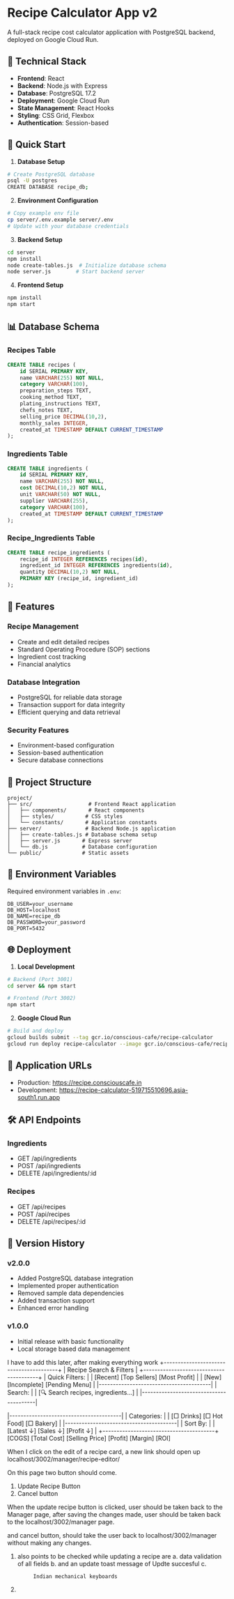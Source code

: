 # Recipe Calculator App v2

A full-stack recipe cost calculator application with PostgreSQL backend, deployed on Google Cloud Run.

## 🔧 Technical Stack

- **Frontend**: React
- **Backend**: Node.js with Express
- **Database**: PostgreSQL 17.2
- **Deployment**: Google Cloud Run
- **State Management**: React Hooks
- **Styling**: CSS Grid, Flexbox
- **Authentication**: Session-based

## 🚀 Quick Start

1. **Database Setup**
```bash
# Create PostgreSQL database
psql -U postgres
CREATE DATABASE recipe_db;
```

2. **Environment Configuration**
```bash
# Copy example env file
cp server/.env.example server/.env
# Update with your database credentials
```

3. **Backend Setup**
```bash
cd server
npm install
node create-tables.js  # Initialize database schema
node server.js        # Start backend server
```

4. **Frontend Setup**
```bash
npm install
npm start
```

## 📊 Database Schema

### Recipes Table
```sql
CREATE TABLE recipes (
    id SERIAL PRIMARY KEY,
    name VARCHAR(255) NOT NULL,
    category VARCHAR(100),
    preparation_steps TEXT,
    cooking_method TEXT,
    plating_instructions TEXT,
    chefs_notes TEXT,
    selling_price DECIMAL(10,2),
    monthly_sales INTEGER,
    created_at TIMESTAMP DEFAULT CURRENT_TIMESTAMP
);
```

### Ingredients Table
```sql
CREATE TABLE ingredients (
    id SERIAL PRIMARY KEY,
    name VARCHAR(255) NOT NULL,
    cost DECIMAL(10,2) NOT NULL,
    unit VARCHAR(50) NOT NULL,
    supplier VARCHAR(255),
    category VARCHAR(100),
    created_at TIMESTAMP DEFAULT CURRENT_TIMESTAMP
);
```

### Recipe_Ingredients Table
```sql
CREATE TABLE recipe_ingredients (
    recipe_id INTEGER REFERENCES recipes(id),
    ingredient_id INTEGER REFERENCES ingredients(id),
    quantity DECIMAL(10,2) NOT NULL,
    PRIMARY KEY (recipe_id, ingredient_id)
);
```

## 🌟 Features

### Recipe Management
- Create and edit detailed recipes
- Standard Operating Procedure (SOP) sections
- Ingredient cost tracking
- Financial analytics

### Database Integration
- PostgreSQL for reliable data storage
- Transaction support for data integrity
- Efficient querying and data retrieval

### Security Features
- Environment-based configuration
- Session-based authentication
- Secure database connections

## 📁 Project Structure

```
project/
├── src/                  # Frontend React application
│   ├── components/       # React components
│   ├── styles/          # CSS styles
│   └── constants/       # Application constants
├── server/              # Backend Node.js application
│   ├── create-tables.js # Database schema setup
│   ├── server.js       # Express server
│   └── db.js           # Database configuration
└── public/             # Static assets
```

## 🔐 Environment Variables

Required environment variables in `.env`:
```
DB_USER=your_username
DB_HOST=localhost
DB_NAME=recipe_db
DB_PASSWORD=your_password
DB_PORT=5432
```

## 🌐 Deployment

1. **Local Development**
```bash
# Backend (Port 3001)
cd server && npm start

# Frontend (Port 3002)
npm start
```

2. **Google Cloud Run**
```bash
# Build and deploy
gcloud builds submit --tag gcr.io/conscious-cafe/recipe-calculator
gcloud run deploy recipe-calculator --image gcr.io/conscious-cafe/recipe-calculator --platform managed --region asia-south1 --allow-unauthenticated
```

## 📱 Application URLs
- Production: https://recipe.consciouscafe.in
- Development: https://recipe-calculator-519715510696.asia-south1.run.app

## 🛠️ API Endpoints

### Ingredients
- GET /api/ingredients
- POST /api/ingredients
- DELETE /api/ingredients/:id

### Recipes
- GET /api/recipes
- POST /api/recipes
- DELETE /api/recipes/:id

## 🔄 Version History

### v2.0.0
- Added PostgreSQL database integration
- Implemented proper authentication
- Removed sample data dependencies
- Added transaction support
- Enhanced error handling

### v1.0.0
- Initial release with basic functionality
- Local storage based data management


I have to add this later, after making everything work
+----------------------------------------+
|           Recipe Search & Filters       |
+----------------------------------------+
| Quick Filters:                         |
| [Recent] [Top Sellers] [Most Profit]   |
| [New] [Incomplete] [Pending Menu]                   |
|----------------------------------------|
| Search:                                |
| [🔍 Search recipes, ingredients...]    |
|----------------------------------------|

|----------------------------------------|
| Categories:                            |
| [□ Drinks] [□ Hot Food] [□ Bakery]    |
|----------------------------------------|
| Sort By:                               |
| [Latest ↓] [Sales ↓] [Profit ↓]       |
+----------------------------------------+
[COGS] [Total Cost] [Selling Price] [Profit] [Margin] [ROI]


When I click on the edit of a recipe card, a new link should open up localhost/3002/manager/recipe-editor/

On this page two button should come.
1) Update Recipe Button
2) Cancel button

When the update recipe button is clicked, user should be taken back to the Manager page, after saving the changes made, user should be taken back to the localhost/3002/manager page.

and cancel button, should take the user back to localhost/3002/manager without making any changes.

1. also points to be checked while updating a recipe are 
            a. data validation of all fields
            b. and an update toast message of Updte succesful
            c.  


            Indian mechanical keyboards

2. 
